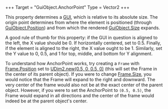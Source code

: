 +++
Target = "GuiObject.AnchorPoint"
Type = Vector2
+++

This property determines a [GUI](https://developer.roblox.com/api-reference/class/GuiObject), which is relative to its absolute size. The origin point determines from where the element is positioned (through [GuiObject.Position](https://developer.roblox.com/api-reference/property/GuiObject/Position)) and from which the rendered [GuiObject.Size](https://developer.roblox.com/api-reference/property/GuiObject/Size) expands.A good rule of thumb for this property: if the GUI in question is aligned to the left, the X value should be 0. If horizontally centered, set to 0.5. Finally, if the element is aligned to the right, the X value ought to be 1. Similarly, set the Y value to 0, 0.5, and 1 for top, middle, and bottom for Y alignment.To understand how AnchorPoint works, try creating a `Frame` with [Frame.Position](https://developer.roblox.com/search#stq=Position) set to [UDim2.new(0.5, 0, 0.5, 0)](https://developer.roblox.com/search#stq=UDim2) (this will set the Frame in the center of its parent object). If you were to change [Frame.Size](https://developer.roblox.com/search#stq=Size), you would notice that the Frame will expand to the right and downward. The very center of the frame would also not be at the exact center of the parent object. However, if you were to set the AnchorPoint to `(0.5, 0.5)`, the Frame would expand in all directions and the center of the frame would indeed be at the parent object's center.
